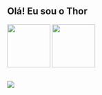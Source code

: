 ## Olá! Eu sou o Thor
<div>
<img height="100em" src="https://github-readme-stats.vercel.app/api?username=Kravellas&show_icons=true&theme=dark"/>
<img height="100em" src="https://github-readme-stats.vercel.app/api/top-langs/?username=Kravellas&layout=compact&theme=dark"/>

##
<a href="https://www.linkedin.com/in/thor-caravellas-campos-8b2200362" target="_blank"><img src="https://img.shields.io/badge/-LinkedIn-%230077B5?style=for-the-badge&logo=linkedin&logocolor=white" target="_blank">
</a>
